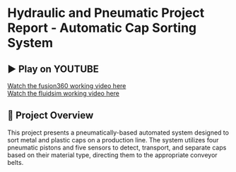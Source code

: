
# Hydraulic and Pneumatic Project Report - Automatic Cap Sorting System

## ▶️ Play on YOUTUBE 
[Watch the fusion360 working video here](https://youtu.be/z2CExtZJhAg)  
[Watch the fluidsim working video here](https://www.youtube.com/watch?v=moZFoIPVmYg&ab_channel=YunusEmreKayra)
## 📌 Project Overview
This project presents a pneumatically-based automated system designed to sort metal and plastic caps on a production line. The system utilizes four pneumatic pistons and five sensors to detect, transport, and separate caps based on their material type, directing them to the appropriate conveyor belts.





